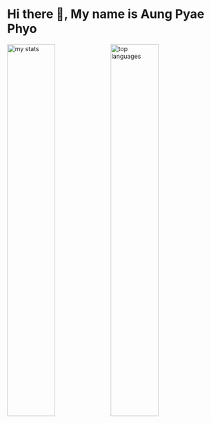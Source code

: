 # Hi there 👋, My name is Aung Pyae Phyo
<img alt="my stats" align="left" width="47%" src="https://github-readme-stats.vercel.app/api?username=aungpyaephyo-dev&show_icons=true"> 
<img alt="top languages" align="left" width="47%" src="https://github-readme-stats.vercel.app/api/top-langs/?username=aungpyaephyo-dev&layout=compact" >

